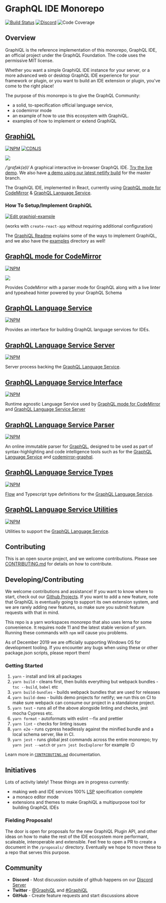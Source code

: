 <!-- @format -->

# GraphQL IDE Monorepo

[![Build Status](https://travis-ci.org/graphql/graphiql.svg?branch=master)](https://travis-ci.org/graphql/graphiql)
[![Discord](https://img.shields.io/discord/586999333447270440.svg)](https://discord.gg/RfY2dvr)
![Code Coverage](https://img.shields.io/codecov/c/github/graphql/graphiql)

## Overview

GraphiQL is the reference implementation of this monorepo, GraphQL IDE, an official project under the GraphQL Foundation. The code uses the permissive MIT license.

Whether you want a simple GraphiQL IDE instance for your server, or a more advanced web or desktop GraphQL IDE experience for your framework or plugin, or you want to build an IDE extension or plugin, you've come to the right place!

The purpose of this monorepo is to give the GraphQL Community:

- a solid, to-specification official language service,
- a codemirror mode
- an example of how to use this ecosystem with GraphiQL.
- examples of how to implement or extend GraphiQL

## [GraphiQL](packages/graphiql#readme)

[![NPM](https://img.shields.io/npm/v/graphiql.svg)](https://npmjs.com/graphiql)
[![CDNJS](https://img.shields.io/cdnjs/v/graphiql.svg)](https://cdnjs.com/libraries/graphiql)

[![](packages/graphiql/resources/graphiql.jpg)](https://graphiql-test.netlify.com/)

_/ˈɡrafək(ə)l/_ A graphical interactive in-browser GraphQL IDE. [Try the live demo](http://graphql.org/swapi-graphql). We also have [a demo using our latest netlify build](http://graphiql-test.netlify.com) for the master branch.

The GraphiQL IDE, implemented in React, currently using [GraphQL mode for CodeMirror](packages/codemirror-graphql#readme) & [GraphQL Language Service](packages/graphql-language-service#readme).

### How To Setup/Implement GraphiQL

[![Edit graphiql-example](https://codesandbox.io/static/img/play-codesandbox.svg)](https://codesandbox.io/s/graphiql-example-nhzvc)

(works with `create-react-app` without requiring additional configuration)

The [GraphiQL Readme](packages/graphiql#readme) explains some of the ways to implement GraphiQL, and we also have the [examples](examples) directory as well!

## [GraphQL mode for CodeMirror](packages/codemirror-graphql#readme)

[![NPM](https://img.shields.io/npm/v/codemirror-graphql.svg)](https://npmjs.com/codemirror-graphql)

![](packages/codemirror-graphql/resources/example.gif)

Provides CodeMirror with a parser mode for GraphQL along with a live linter and typeahead hinter powered by your GraphQL Schema

## [GraphQL Language Service](packages/graphql-language-service#readme)

[![NPM](https://img.shields.io/npm/v/graphql-language-service.svg)](https://npmjs.com/graphql-language-service)

Provides an interface for building GraphQL language services for IDEs.

## [GraphQL Language Service Server](packages/graphql-language-service-server#readme)

[![NPM](https://img.shields.io/npm/v/graphql-language-service.svg)](https://npmjs.com/graphql-language-service)

Server process backing the [GraphQL Language Service](packages/graphql-language-service#readme).

## [GraphQL Language Service Interface](packages/graphql-language-service-interface#readme)

[![NPM](https://img.shields.io/npm/v/graphql-language-service-interface.svg)](https://npmjs.com/graphql-language-service-interface)

Runtime agnostic Language Service used by [GraphQL mode for CodeMirror](packages/codemirror-graphql#readme) and [GraphQL Language Service Server](packages/graphql-language-service-server#readme)

## [GraphQL Language Service Parser](packages/graphql-language-service-parser#readme)

[![NPM](https://img.shields.io/npm/v/graphql-language-service-parser.svg)](https://npmjs.com/graphql-language-service-parser)

An online immutable parser for [GraphQL](http://graphql.org/), designed to be used as part of syntax-highlighting and code intelligence tools such as for the [GraphQL Language Service](packages/graphql-language-service#readme) and [codemirror-graphql](packages/codemirror-graphql#readme).

## [GraphQL Language Service Types](packages/graphql-language-service-types#readme)

[![NPM](https://img.shields.io/npm/v/graphql-language-service-types.svg)](https://npmjs.com/graphql-language-service-types)

[Flow](https://flowtype.org/) and Typescript type definitions for the [GraphQL Language Service](packages/graphql-language-service#readme).

## [GraphQL Language Service Utilities](packages/graphql-language-service-utils#readme)

[![NPM](https://img.shields.io/npm/v/graphql-language-service-utils.svg)](https://npmjs.com/graphql-language-service-utils)

Utilities to support the [GraphQL Language Service](packages/graphql-language-service#readme).

## Contributing

This is an open source project, and we welcome contributions. Please see
[CONTRIBUTING.md](CONTRIBUTING.md) for details on how to contribute.

## Developing/Contributing

We welcome contributions and assistance! If you want to know where to start, check out our [Github Projects](https://github.com/graphql/graphiql/projects). If you want to add a new feature, note that GraphiQL is eventually going to support its own extension system, and we are rarely adding new features, so make sure you submit feature requests with that in mind.

This repo is a yarn workspaces monorepo that also uses lerna for some convenience.
It requires node 11 and the latest stable version of yarn.
Running these commands with `npm` _will_ cause you problems.

As of December 2019 we are officially supporting Windows OS for development tooling. If you encounter any bugs when using these or other package.json scripts, please report them!

### Getting Started

1. `yarn` - install and link all packages
2. `yarn build` - cleans first, then builds everything but webpack bundles - `tsc --build`, `babel` etc
3. `yarn build-bundles` - builds webpack bundles that are used for releases
4. `yarn build-demo` - builds demo projects for netlify; we run this on CI to make sure webpack can consume our project in a standalone project.
5. `yarn test` - runs all of the above alongside linting and checks, jest mocha Cypress etc.
6. `yarn format` - autoformats with eslint --fix and prettier
7. `yarn lint` - checks for linting issues
8. `yarn e2e` - runs cypress headlessly against the minified bundle and a local schema server, like in CI.
9. `yarn jest` - runs global jest commands across the entire monorepo; try `yarn jest --watch` or `yarn jest DocExplorer` for example :D

Learn more in [`CONTRIBUTING.md`](./CONTRIBUTING.md) documentation.

## Initiatives

Lots of activity lately! These things are in progress currently:

- making web and IDE services 100% [LSP](https://langserver.org) specification complete
- a monaco editor mode
- extensions and themes to make GraphiQL a multipurpose tool for building GraphQL IDEs

### Fielding Proposals!

The door is open for proposals for the new GraphiQL Plugin API, and other ideas on how to make the rest of the IDE ecosystem more performant, scaleable, interoperable and extensible.
Feel free to open a PR to create a document in the `/proposals/` directory.
Eventually we hope to move these to a repo that serves this purpose.

## Community

- **Discord** - Most discussion outside of github happens on our [Discord Server](https://discord.gg/eNuu9Cb)
- **Twitter** - [@GraphiQL](https://twitter.com/@GraphiQL) and [#GraphiQL](https://twitter.com/hashtag/GraphiQL)
- **GitHub** - Create feature requests and start discussions above

